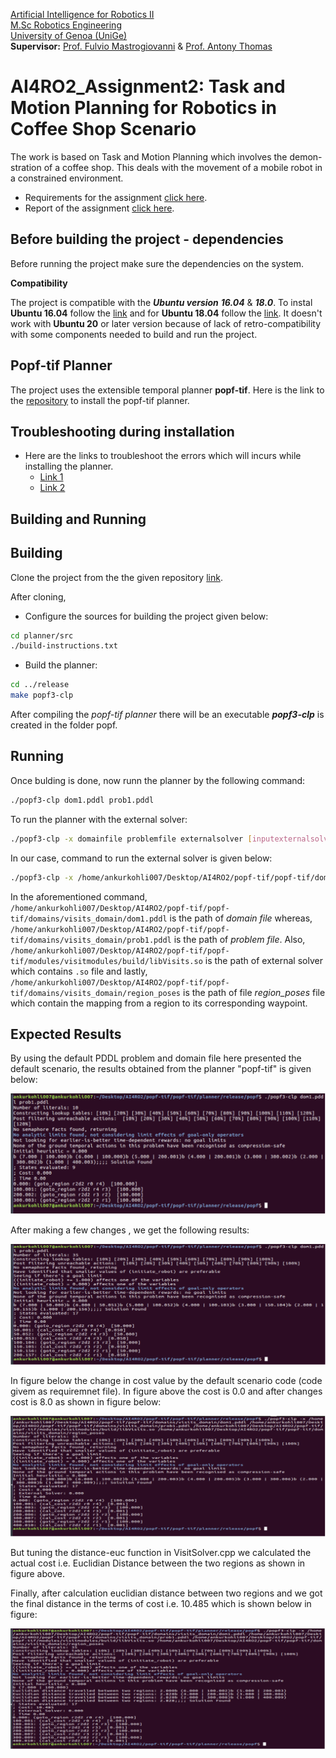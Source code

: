 [Artificial Intelligence for Robotics II](https://corsi.unige.it/en/off.f/2022/ins/60237?codcla=10635)<br>
[M.Sc Robotics Engineering](https://corsi.unige.it/corsi/10635)<br>
[University of Genoa (UniGe)](https://unige.it/en)<br>
**Supervisor:** [Prof. Fulvio Mastrogiovanni](https://rubrica.unige.it/personale/UkNHWFhr) & [Prof. Antony Thomas](https://scholar.google.it/citations?hl=it&user=aPSLBVUAAAAJ)

# AI4RO2_Assignment2: Task and Motion Planning for Robotics in Coffee Shop Scenario

The work is based on Task and Motion Planning which involves the demon- stration of a coffee shop. This deals with the movement of a mobile robot in a constrained environment.

* Requirements for the assignment [click here](https://github.com/ankurkohli007/Artificial_Intelligent_4_Robotics_2_Assignment_II/blob/master/Task%20Motion%20and%20Planning%20Assignemnt_Group%20I_Ankur%20Kohli_Awais%20Tahir_Subhransu%20Sourav%20Priyadarshan/Assignment2.pdf).
* Report of the assignment [click here](https://github.com/ankurkohli007/Artificial_Intelligent_4_Robotics_2_Assignment_II/blob/master/Task%20Motion%20and%20Planning%20Assignemnt_Group%20I_Ankur%20Kohli_Awais%20Tahir_Subhransu%20Sourav%20Priyadarshan/Task%20Motion%20and%20Planning%20Assignemnt_Group%20I_Ankur%20Kohli_Awais%20Tahir_Subhransu%20Sourav%20Priyadarshan_Report.pdf).

## Before building the project - dependencies

Before running the project make sure the dependencies on the system.

**Compatibility**

The project is compatible with the ***Ubuntu version*** ***16.04*** & ***18.0***. To instal **Ubuntu 16.04** follow the [link](https://ubuntu.com/tutorials/install-ubuntu-desktop-1604#1-overview) and for **Ubuntu 18.04** follow the [link](https://ubuntu.com/tutorials/install-ubuntu-desktop-1804#1-overview). It doesn't work with **Ubuntu 20** or later version because of lack of retro-compatibility with some components needed to build and run the project.

## Popf-tif Planner

The project uses the extensible temporal planner **popf-tif**. Here is the link to the [repository](https://github.com/popftif/popf-tif) to install the popf-tif planner. 

## Troubleshooting during installation 

* Here are the links to troubleshoot the errors which will incurs while installing the planner.
      <ul>
      <li>[Link 1](https://github.com/popftif/popf-tif/issues/2)</li>
      <li>[Link 2](https://github.com/popftif/popf-tif/issues/1)</li>
      </ul>

## Building and Running

## Building

Clone the project from the the given repository [link](https://github.com/ankurkohli007/Artificial_Intelligent_4_Robotics_2_Assignment_II.git). 

After cloning, 

* Configure the sources for building the project given below:
```sh
cd planner/src
./build-instructions.txt 
```

* Build the planner:
```sh
cd ../release
make popf3-clp 
```
After compiling the *popf-tif planner* there will be an executable ***popf3-clp*** is created in the folder popf.

## Running

Once bulding is done, now runn the planner by the following command:

```sh
./popf3-clp dom1.pddl prob1.pddl
```

To run the planner with the external solver:
```sh
./popf3-clp -x domainfile problemfile externalsolver [inputexternalsolver]
```

In our case, command to run the external solver is given below:
```sh
./popf3-clp -x /home/ankurkohli007/Desktop/AI4RO2/popf-tif/popf-tif/domains/visits_domain/dom1.pddl /home/ankurkohli007/Desktop/AI4RO2/popf-tif/popf-tif/domains/visits_domain/prob1.pddl /home/ankurkohli007/Desktop/AI4RO2/popf-tif/popf-tif/modules/visitmodules/build/libVisits.so /home/ankurkohli007/Desktop/AI4RO2/popf-tif/popf-tif/domains/visits_domain/region_poses
```
In the aforementioned command, ```/home/ankurkohli007/Desktop/AI4RO2/popf-tif/popf-tif/domains/visits_domain/dom1.pddl``` is the path of *domain file* whereas, ```/home/ankurkohli007/Desktop/AI4RO2/popf-tif/popf-tif/domains/visits_domain/prob1.pddl``` is the path of *problem file*. Also, ```/home/ankurkohli007/Desktop/AI4RO2/popf-tif/popf-tif/modules/visitmodules/build/libVisits.so``` is the path of external solver which contains ```.so``` file and lastly, ```/home/ankurkohli007/Desktop/AI4RO2/popf-tif/popf-tif/domains/visits_domain/region_poses``` is the path of file *region_poses* file which contain the mapping from a region to its corresponding waypoint.

## Expected Results

By using the default PDDL problem and domain file here presented the default scenario, the results obtained from the planner "popf-tif" is given below:

![alt text](image1.png)

After making a few changes , we get the following results:

![alt text](image2.png)

In figure below the change in cost value by the default scenario code (code givem as requiremnet file). In figure above the cost is 0.0 and after changes cost is 8.0 as shown in figure below:

![alt text](image3.png)

But tuning the distance-euc function in VisitSolver.cpp we calculated the actual cost i.e. Euclidian Distance between the two regions as shown in figure above.

Finally, after calculation euclidian distance between two regions and we got the final distance in the terms of cost i.e. 10.485 which is shown below in figure:

![alt text](image4.png)
